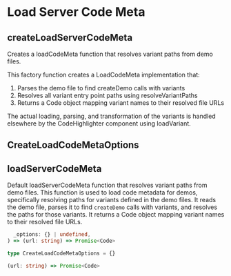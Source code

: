 # Load Server Code Meta

[//]: types.ts "<-- Autogenerated By (do not edit the following markdown directly)"

## createLoadServerCodeMeta

Creates a loadCodeMeta function that resolves variant paths from demo files.

This factory function creates a LoadCodeMeta implementation that:

1. Parses the demo file to find createDemo calls with variants
2. Resolves all variant entry point paths using resolveVariantPaths
3. Returns a Code object mapping variant names to their resolved file URLs

The actual loading, parsing, and transformation of the variants is handled
elsewhere by the CodeHighlighter component using loadVariant.

## CreateLoadCodeMetaOptions

## loadServerCodeMeta

Default loadServerCodeMeta function that resolves variant paths from demo files.
This function is used to load code metadata for demos, specifically resolving paths for variants defined in the demo files.
It reads the demo file, parses it to find `createDemo` calls with variants, and resolves the paths for those variants.
It returns a Code object mapping variant names to their resolved file URLs.

```typescript
  _options: {} | undefined,
) => (url: string) => Promise<Code>
```

```typescript
type CreateLoadCodeMetaOptions = {}
```

```typescript
(url: string) => Promise<Code>
```
